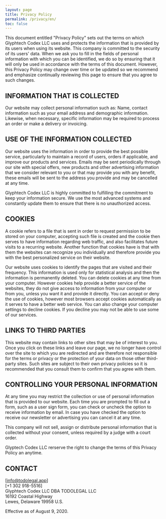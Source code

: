 ```yaml
---
layout: page
title: Privacy Policy
permalink: /privacy/en/
toc: false
---
```


This document entitled "Privacy Policy" sets out the terms on which Glyphtech Codex LLC uses and protects the information that is provided by its users when using its website. This company is committed to the security of its users' data. When we ask you to fill in the fields of personal information with which you can be identified, we do so by ensuring that it will only be used in accordance with the terms of this document. However, this Privacy Policy may change over time or be updated so we recommend and emphasize continually reviewing this page to ensure that you agree to such changes.

## INFORMATION THAT IS COLLECTED
Our website may collect personal information such as: Name, contact information such as your email address and demographic information. Likewise, when necessary, specific information may be required to process an order or make a delivery or invoicing.

## USE OF THE INFORMATION COLLECTED
Our website uses the information in order to provide the best possible service, particularly to maintain a record of users, orders if applicable, and improve our products and services. Emails may be sent periodically through our site with special offers, new products and other advertising information that we consider relevant to you or that may provide you with any benefit, these emails will be sent to the address you provide and may be cancelled at any time.

Glyphtech Codex LLC is highly committed to fulfilling the commitment to keep your information secure. We use the most advanced systems and constantly update them to ensure that there is no unauthorized access.

## COOKIES
A cookie refers to a file that is sent in order to request permission to be stored on your computer, accepting such file is created and the cookie then serves to have information regarding web traffic, and also facilitates future visits to a recurring website. Another function that cookies have is that with them the websites can recognize you individually and therefore provide you with the best personalized service on their website.

Our website uses cookies to identify the pages that are visited and their frequency. This information is used only for statistical analysis and then the information is permanently deleted. You can delete cookies at any time from your computer. However cookies help provide a better service of the websites, they do not give access to information from your computer or from you, unless you want it and provide it directly. You can accept or deny the use of cookies, however most browsers accept cookies automatically as it serves to have a better web service. You can also change your computer settings to decline cookies. If you decline you may not be able to use some of our services.

## LINKS TO THIRD PARTIES
This website may contain links to other sites that may be of interest to you. Once you click on these links and leave our page, we no longer have control over the site to which you are redirected and are therefore not responsible for the terms or privacy or the protection of your data on those other third-party sites. Such sites are subject to their own privacy policies so it is recommended that you consult them to confirm that you agree with them.

## CONTROLLING YOUR PERSONAL INFORMATION
At any time you may restrict the collection or use of personal information that is provided to our website. Each time you are prompted to fill out a form, such as a user sign form, you can check or uncheck the option to receive information by email. In case you have checked the option to receive our newsletter or advertising you can cancel it at any time.

This company will not sell, assign or distribute personal information that is collected without your consent, unless required by a judge with a court order.

Glyptech Codex LLC rerserve the right to change the terms of this Privacy Policy an anytime.

## CONTACT
[info@todolegal.app]\
[+1 302 918-5516]\
Glyphtech Codex LLC DBA TODOLEGAL LLC\
16192 Coastal Highway\
Lewes, Delaware 19958 U.S.

Effective as of August 9, 2020.